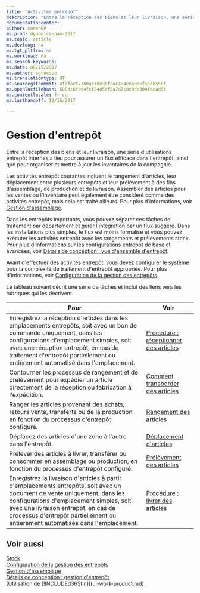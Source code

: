```yaml
---
title: "Activités entrepôt"
description: "Entre la réception des biens et leur livraison, une série d'utilisations entrepôt internes a lieu pour assurer un flux efficace dans l'entrepôt, ainsi que pour organiser et mettre à jour les inventaires de la compagnie."
documentationcenter: 
author: SorenGP
ms.prod: dynamics-nav-2017
ms.topic: article
ms.devlang: na
ms.tgt_pltfrm: na
ms.workload: na
ms.search.keywords: 
ms.date: 08/15/2017
ms.author: sgroespe
ms.translationtype: HT
ms.sourcegitcommit: 4fefaef7380ac10836fcac404eea006f55d8556f
ms.openlocfilehash: 608dc6f0d4fcf84d5df5a7d7c0c0dc304fdcad5f
ms.contentlocale: fr-ca
ms.lasthandoff: 10/16/2017

---
```

# <a name="warehouse-management"></a>Gestion d'entrepôt
Entre la réception des biens et leur livraison, une série d'utilisations entrepôt internes a lieu pour assurer un flux efficace dans l'entrepôt, ainsi que pour organiser et mettre à jour les inventaires de la compagnie.

Les activités entrepôt courantes incluent le rangement d'articles, leur déplacement entre plusieurs entrepôts et leur prélèvement à des fins d'assemblage, de production et de livraison. Assembler des articles pour les ventes ou l'inventaire peut également être considéré comme des activités entrepôt, mais cela est traité ailleurs. Pour plus d'informations, voir [Gestion d'assemblage](assembly-assemble-items.md).  

Dans les entrepôts importants, vous pouvez séparer ces tâches de traitement par département et gérer l'intégration par un flux suggéré. Dans les installations plus simples, le flux est moins formalisé et vous pouvez exécuter les activités entrepôt avec les rangements et prélèvements stock. Pour plus d'informations sur les configurations entrepôt de base et avancées, voir [Détails de conception : vue d'ensemble d'entrepôt](design-details-warehouse-overview.md).

Avant d'effectuer des activités entrepôt, vous devez configurer le système pour la complexité de traitement d'entrepôt appropriée. Pour plus d'informations, voir [Configuration de la gestion des entrepôts](warehouse-setup-warehouse.md).

 Le tableau suivant décrit une série de tâches et inclut des liens vers les rubriques qui les décrivent.   

|**Pour**|**Voir**|  
|------------|-------------|  
|Enregistrez la réception d'articles dans les emplacements entrepôts, soit avec un bon de commande uniquement, dans les configurations d'emplacement simples, soit avec une réception entrepôt, en cas de traitement d'entrepôt partiellement ou entièrement automatisé dans l'emplacement.|[Procédure : réceptionner des articles](warehouse-how-receive-items.md)|
|Contourner les processus de rangement et de prélèvement pour expédier un article directement de la réception ou fabrication à l'expédition.|[Comment transborder des articles](warehouse-how-to-cross-dock-items.md)|    
|Ranger les articles provenant des achats, retours vente, transferts ou de la production en fonction du processus d'entrepôt configuré.|[Rangement des articles](warehouse-put-away-items.md)|
|Déplacez des articles d'une zone à l'autre dans l'entrepôt.|[Déplacement d'articles](warehouse-move-items.md)|
|Prélever des articles à livrer, transférer ou consommer en assemblage ou production, en fonction du processus d'entrepôt configuré.|[Prélèvement des articles](warehouse-pick-items.md)|
|Enregistrez la livraison d'articles à partir d'emplacements entrepôts, soit avec un document de vente uniquement, dans les configurations d'emplacement simples, soit avec une livraison entrepôt, en cas de processus d'entrepôt partiellement ou entièrement automatisés dans l'emplacement.|[Procédure : livrer des articles](warehouse-how-ship-items.md)|  

## <a name="see-also"></a>Voir aussi  
 [Stock](inventory-manage-inventory.md)  
 [Configuration de la gestion des entrepôts](warehouse-setup-warehouse.md)     
 [Gestion d'assemblage](assembly-assemble-items.md)    
[Détails de conception : gestion d'entrepôt](design-details-warehouse-management.md)  
 [Utilisation de [!INCLUDE[d365fin](includes/d365fin_md.md)]](ui-work-product.md)  

